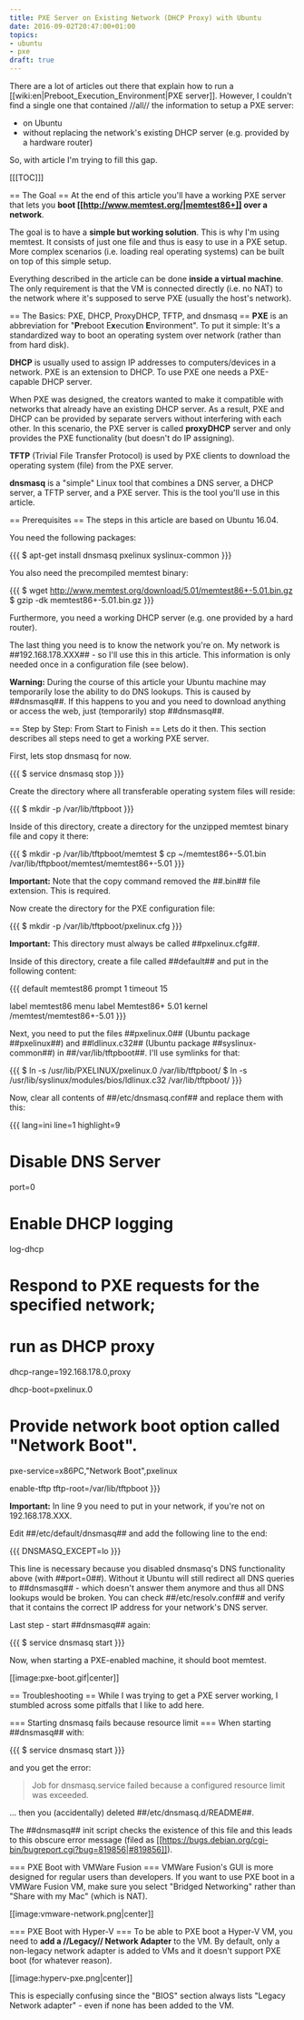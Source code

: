 ```yaml
---
title: PXE Server on Existing Network (DHCP Proxy) with Ubuntu
date: 2016-09-02T20:47:00+01:00
topics:
- ubuntu
- pxe
draft: true
---
```


There are a lot of articles out there that explain how to run a [[wiki:en|Preboot_Execution_Environment|PXE server]]. However, I couldn't find a single one that contained //all// the information to setup a PXE server:
* on Ubuntu
* without replacing the network's existing DHCP server (e.g. provided by a hardware router)

So, with article I'm trying to fill this gap.

[[[TOC]]]

== The Goal ==
At the end of this article you'll have a working PXE server that lets you **boot [[http://www.memtest.org/|memtest86+]] over a network**.

The goal is to have a **simple but working solution**. This is why I'm using memtest. It consists of just one file and thus is easy to use in a PXE setup. More complex scenarios (i.e. loading real operating systems) can be built on top of this simple setup.

Everything described in the article can be done **inside a virtual machine**. The only requirement is that the VM is connected directly (i.e. no NAT) to the network where it's supposed to serve PXE (usually the host's network).

== The Basics: PXE, DHCP, ProxyDHCP, TFTP, and dnsmasq ==
**PXE** is an abbreviation for "**P**reboot E**x**ecution **E**nvironment". To put it simple: It's a standardized way to boot an operating system over network (rather than from hard disk).

**DHCP** is usually used to assign IP addresses to computers/devices in a network. PXE is an extension to DHCP. To use PXE one needs a PXE-capable DHCP server.

When PXE was designed, the creators wanted to make it compatible with networks that already have an existing DHCP server. As a result, PXE and DHCP can be provided by separate servers without interfering with each other. In this scenario, the PXE server is called **proxyDHCP** server and only provides the PXE functionality (but doesn't do IP assigning).

**TFTP** (Trivial File Transfer Protocol) is used by PXE clients to download the operating system (file) from the PXE server.

**dnsmasq** is a "simple" Linux tool that combines a DNS server, a DHCP server, a TFTP server, and a PXE server. This is the tool you'll use in this article.

== Prerequisites ==
The steps in this article are based on Ubuntu 16.04.

You need the following packages:

{{{
$ apt-get install dnsmasq pxelinux syslinux-common
}}}

You also need the precompiled memtest binary:

{{{
$ wget http://www.memtest.org/download/5.01/memtest86+-5.01.bin.gz
$ gzip -dk memtest86+-5.01.bin.gz
}}}

Furthermore, you need a working DHCP server (e.g. one provided by a hard router).

The last thing you need is to know the network you're on. My network is ##192.168.178.XXX## - so I'll use this in this article. This information is only needed once in a configuration file (see below).

**Warning:** During the course of this article your Ubuntu machine may temporarily lose the ability to do DNS lookups. This is caused by ##dnsmasq##. If this happens to you and you need to download anything or access the web, just (temporarily) stop ##dnsmasq##.

== Step by Step: From Start to Finish ==
Lets do it then. This section describes all steps need to get a working PXE server.

First, lets stop dnsmasq for now.

{{{
$ service dnsmasq stop
}}}

Create the directory where all transferable operating system files will reside:

{{{
$ mkdir -p /var/lib/tftpboot
}}}

Inside of this directory, create a directory for the unzipped memtest binary file and copy it there:

{{{
$ mkdir -p /var/lib/tftpboot/memtest
$ cp ~/memtest86+-5.01.bin /var/lib/tftpboot/memtest/memtest86+-5.01
}}}

**Important:** Note that the copy command removed the ##.bin## file extension. This is required.

Now create the directory for the PXE configuration file:

{{{
$ mkdir -p /var/lib/tftpboot/pxelinux.cfg
}}}

**Important:** This directory must always be called ##pxelinux.cfg##.

Inside of this directory, create a file called ##default## and put in the following content:

{{{
default memtest86
prompt 1
timeout 15

label memtest86
  menu label Memtest86+ 5.01
  kernel /memtest/memtest86+-5.01
}}}

Next, you need to put the files ##pxelinux.0## (Ubuntu package ##pxelinux##) and ##ldlinux.c32## (Ubuntu package ##syslinux-common##) in ##/var/lib/tftpboot##. I'll use symlinks for that:

{{{
$ ln -s /usr/lib/PXELINUX/pxelinux.0 /var/lib/tftpboot/
$ ln -s /usr/lib/syslinux/modules/bios/ldlinux.c32 /var/lib/tftpboot/
}}}

Now, clear all contents of ##/etc/dnsmasq.conf## and replace them with this:

{{{ lang=ini line=1 highlight=9
# Disable DNS Server
port=0

# Enable DHCP logging
log-dhcp

# Respond to PXE requests for the specified network;
# run as DHCP proxy
dhcp-range=192.168.178.0,proxy

dhcp-boot=pxelinux.0

# Provide network boot option called "Network Boot".
pxe-service=x86PC,"Network Boot",pxelinux

enable-tftp
tftp-root=/var/lib/tftpboot
}}}

**Important:** In line 9 you need to put in your network, if you're not on 192.168.178.XXX.

Edit ##/etc/default/dnsmasq## and add the following line to the end:

{{{
DNSMASQ_EXCEPT=lo
}}}

This line is necessary because you disabled dnsmasq's DNS functionality above (with ##port=0##). Without it Ubuntu will still redirect all DNS queries to ##dnsmasq## - which doesn't answer them anymore and thus all DNS lookups would be broken. You can check ##/etc/resolv.conf## and verify that it contains the correct IP address for your network's DNS server.

Last step - start ##dnsmasq## again:

{{{
$ service dnsmasq start
}}}

Now, when starting a PXE-enabled machine, it should boot memtest.

[[image:pxe-boot.gif|center]]

== Troubleshooting ==
While I was trying to get a PXE server working, I stumbled across some pitfalls that I like to add here.

=== Starting dnsmasq fails because resource limit ===
When starting ##dnsmasq## with:

{{{
$ service dnsmasq start
}}}

and you get the error:

>Job for dnsmasq.service failed because a configured resource limit was exceeded.

... then you (accidentally) deleted ##/etc/dnsmasq.d/README##.

The ##dnsmasq## init script checks the existence of this file and this leads to this obscure error message (filed as [[https://bugs.debian.org/cgi-bin/bugreport.cgi?bug=819856|#819856]]).

=== PXE Boot with VMWare Fusion ===
VMWare Fusion's GUI is more designed for regular users than developers. If you want to use PXE boot in a VMWare Fusion VM, make sure you select "Bridged Networking" rather than "Share with my Mac" (which is NAT).

[[image:vmware-network.png|center]]

=== PXE Boot with Hyper-V ===
To be able to PXE boot a Hyper-V VM, you need to **add a //Legacy// Network Adapter** to the VM. By default, only a non-legacy network adapter is added to VMs and it doesn't support PXE boot (for whatever reason).

[[image:hyperv-pxe.png|center]]

This is especially confusing since the "BIOS" section always lists "Legacy Network adapter" - even if none has been added to the VM.

